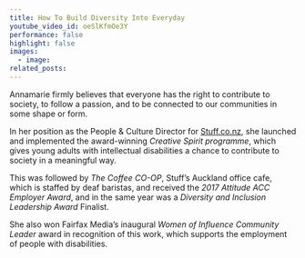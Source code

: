 ```yaml
---
title: How To Build Diversity Into Everyday
youtube_video_id: oeSlKfmOe3Y
performance: false
highlight: false
images:
  - image:
related_posts:
---
```


Annamarie firmly believes that everyone has the right to contribute to society, to follow a passion, and to be connected to our communities in some shape or form.

In her position as the People & Culture Director for&nbsp;[Stuff.co.nz](http://stuff.co.nz/), she launched and implemented the award-winning&nbsp;*Creative Spirit programme*, which gives young adults with intellectual disabilities a chance to contribute to society in a meaningful way.

This was followed by&nbsp;*The Coffee CO-OP*, Stuff’s Auckland office cafe, which is staffed by deaf baristas, and received the&nbsp;*2017 Attitude ACC Employer Award*, and in the same year was a&nbsp;*Diversity and Inclusion Leadership Award*&nbsp;Finalist.

She also won Fairfax Media’s inaugural&nbsp;*Women of Influence Community Leader*&nbsp;award in recognition of this work, which supports the employment of people with disabilities.